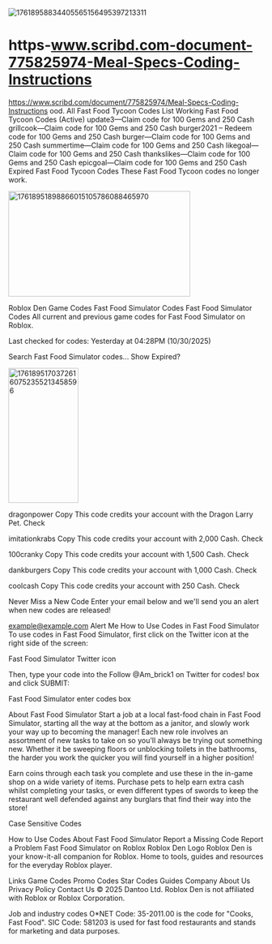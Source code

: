 ![17618958834405565156495397213311](https://github.com/user-attachments/assets/97ace8a0-651b-4c73-983b-78da32fe62c3)

# https-www.scribd.com-document-775825974-Meal-Specs-Coding-Instructions
https://www.scribd.com/document/775825974/Meal-Specs-Coding-Instructions
ood. All Fast Food Tycoon Codes List
Working Fast Food Tycoon Codes (Active)
update3—Claim code for 100 Gems and 250 Cash
grillcook—Claim code for 100 Gems and 250 Cash
burger2021 – Redeem code for 100 Gems and 250 Cash
burger—Claim code for 100 Gems and 250 Cash
summertime—Claim code for 100 Gems and 250 Cash
likegoal—Claim code for 100 Gems and 250 Cash
thankslikes—Claim code for 100 Gems and 250 Cash
epicgoal—Claim code for 100 Gems and 250 Cash
Expired Fast Food Tycoon Codes
These Fast Food Tycoon codes no longer work.

<img width="359" height="208" alt="17618951898866015105786088465970" src="https://github.com/user-attachments/assets/93933ca8-4a48-4932-8c20-b8ad07d6c9ca" />

Roblox Den
Game Codes
Fast Food Simulator Codes
Fast Food Simulator Codes
All current and previous game codes for Fast Food Simulator on Roblox.

Last checked for codes:
Yesterday
at 04:28PM (10/30/2025)

 
Search Fast Food Simulator codes...
Show Expired?

<img width="138" height="266" alt="17618951703726160752355213458596" src="https://github.com/user-attachments/assets/375b367f-32c9-4265-be37-a60a0c1a2db0" />


dragonpower
Copy
This code credits your account with the Dragon Larry Pet.
Check

imitationkrabs
Copy
This code credits your account with 2,000 Cash.
Check

100cranky
Copy
This code credits your account with 1,500 Cash.
Check

dankburgers
Copy
This code credits your account with 1,000 Cash.
Check

coolcash
Copy
This code credits your account with 250 Cash.
Check

Never Miss a New Code
Enter your email below and we'll send you an alert when new codes are released!

example@example.com
Alert Me
How to Use Codes in Fast Food Simulator
To use codes in Fast Food Simulator, first click on the Twitter icon at the right side of the screen:

Fast Food Simulator Twitter icon

Then, type your code into the Follow @Am_brick1 on Twitter for codes! box and click SUBMIT:

Fast Food Simulator enter codes box

About Fast Food Simulator
Start a job at a local fast-food chain in Fast Food Simulator, starting all the way at the bottom as a janitor, and slowly work your way up to becoming the manager! Each new role involves an assortment of new tasks to take on so you'll always be trying out something new. Whether it be sweeping floors or unblocking toilets in the bathrooms, the harder you work the quicker you will find yourself in a higher position!

Earn coins through each task you complete and use these in the in-game shop on a wide variety of items. Purchase pets to help earn extra cash whilst completing your tasks, or even different types of swords to keep the restaurant well defended against any burglars that find their way into the store!

Case Sensitive Codes


How to Use Codes
About Fast Food Simulator
Report a Missing Code
Report a Problem
Fast Food Simulator on Roblox
Roblox Den Logo
Roblox Den is your know-it-all companion for Roblox. Home to tools, guides and resources for the everyday Roblox player.

Links
Game Codes
Promo Codes
Star Codes
Guides
Company
About Us
Privacy Policy
Contact Us
© 2025 Dantoo Ltd. Roblox Den is not affiliated with Roblox or Roblox Corporation.

 


Job and industry codes
O*NET Code: 35-2011.00 is the code for "Cooks, Fast Food".
SIC Code: 581203 is used for fast food restaurants and stands for marketing and data purposes. 
